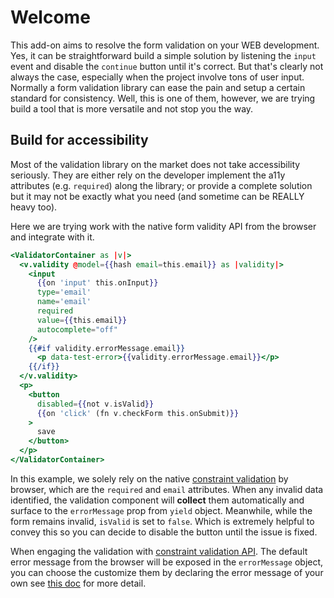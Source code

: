 # Welcome

This add-on aims to resolve the form validation on your WEB development. Yes, it can be straightforward build a simple solution by listening the `input` event and disable the `continue` button until it's correct. But that's clearly not always the case, especially when the project involve tons of user input. Normally a form validation library can ease the pain and setup a certain standard for consistency. Well, this is one of them, however, we are trying build a tool that is more versatile and not stop you the way.

## Build for accessibility

Most of the validation library on the market does not take accessibility seriously. They are either rely on the developer implement the a11y attributes (e.g. `required`) along the library; or provide a complete solution but it may not be exactly what you need (and sometime can be REALLY heavy too).

Here we are trying work with the native form validity API from the browser and integrate with it.

```hbs
<ValidatorContainer as |v|>
  <v.validity @model={{hash email=this.email}} as |validity|>
    <input
      {{on 'input' this.onInput}}
      type='email'
      name='email'
      required
      value={{this.email}}
      autocomplete="off"
    />
    {{#if validity.errorMessage.email}}
      <p data-test-error>{{validity.errorMessage.email}}</p>
    {{/if}}
  </v.validity>
  <p>
    <button
      disabled={{not v.isValid}}
      {{on 'click' (fn v.checkForm this.onSubmit)}}
    >
      save
    </button>
  </p>
</ValidatorContainer>
```

In this example, we solely rely on the native [constraint validation](https://developer.mozilla.org/en-US/docs/Web/Guide/HTML/Constraint_validation) by browser, which are the `required` and `email` attributes. When any invalid data identified, the validation component will **collect** them automatically and surface to the `errorMessage` prop from `yield` object. Meanwhile, while the form remains invalid, `isValid` is set to `false`. Which is extremely helpful to convey this so you can decide to disable the button until the issue is fixed.

When engaging the validation with [constraint validation API](https://developer.mozilla.org/en-US/docs/Web/Guide/HTML/Constraint_validation). The default error message from the browser will be exposed in the `errorMessage` object, you can choose the customize them by declaring the error message of your own see [this doc](/advanced-usage/customize-error-message) for more detail.

